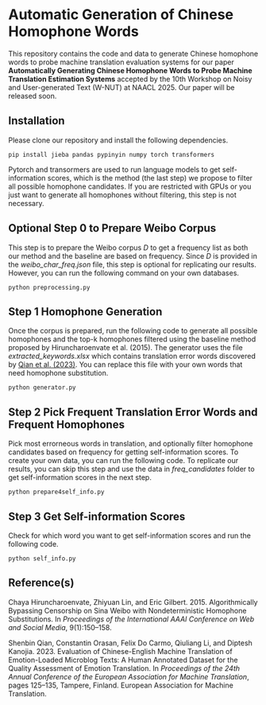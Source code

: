 # Automatic Generation of Chinese Homophone Words

This repository contains the code and data to generate Chinese homophone words to probe machine translation evaluation systems for our paper **Automatically Generating Chinese Homophone Words to Probe Machine Translation Estimation Systems** accepted by the 10th Workshop on Noisy and User-generated Text (W-NUT) at NAACL 2025. Our paper will be released soon.


## Installation

Please clone our repository and install the following dependencies. 

```
pip install jieba pandas pypinyin numpy torch transformers
```

Pytorch and transormers are used to run language models to get self-information scores, which is the method (the last step) we propose to filter all possible homophone candidates. If you are restricted with GPUs or you just want to generate all homophones without filtering, this step is not necessary.

## Optional Step 0 to Prepare Weibo Corpus

This step is to prepare the Weibo corpus $D$ to get a frequency list as both our method and the baseline are based on frequency. Since $D$ is provided in the *weibo_char_freq.json* file, this step is optional for replicating our results. However, you can run the following command on your own databases.

```
python preprocessing.py
```

## Step 1 Homophone Generation

Once the corpus is prepared, run the following code to generate all possible homophones and the top-k homophones filtered using the baseline method proposed by Hiruncharoenvate et al. (2015). The generator uses the file *extracted_keywords.xlsx* which contains translation error words discovered by [Qian et al. (2023)](https://aclanthology.org/2023.eamt-1.13/). You can replace this file with your own words that need homophone substitution.

```
python generator.py
```

## Step 2 Pick Frequent Translation Error Words and Frequent Homophones

Pick most errorneous words in translation, and optionally filter homophone candidates based on frequency for getting self-information scores. To create your own data, you can run the following code. To replicate our results, you can skip this step and use the data in *freq_candidates* folder to get self-information scores in the next step.

```
python prepare4self_info.py
```

## Step 3 Get Self-information Scores

Check for which word you want to get self-information scores and run the following code.

```
python self_info.py
```

## Reference(s)

Chaya Hiruncharoenvate, Zhiyuan Lin, and Eric Gilbert. 2015. Algorithmically Bypassing Censorship on Sina Weibo with Nondeterministic Homophone Substitutions. In *Proceedings of the International AAAI Conference on Web and Social Media*, 9(1):150–158.

Shenbin Qian, Constantin Orasan, Felix Do Carmo, Qiuliang Li, and Diptesh Kanojia. 2023. Evaluation of Chinese-English Machine Translation of Emotion-Loaded Microblog Texts: A Human Annotated Dataset for the Quality Assessment of Emotion Translation. In *Proceedings of the 24th Annual Conference of the European Association for Machine Translation*, pages 125–135, Tampere, Finland. European Association for Machine Translation.